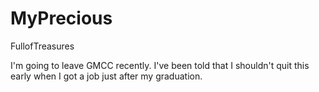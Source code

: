 # MyPrecious
FullofTreasures



I'm going to leave GMCC recently.
I've been told that I shouldn't quit this early when I got a job just after my graduation. 
